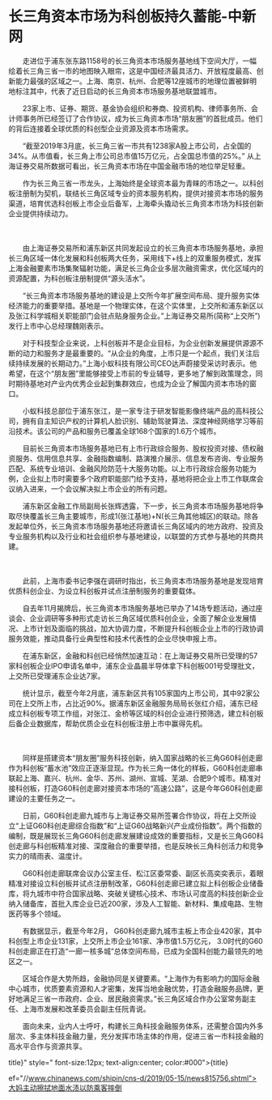 # 长三角资本市场为科创板持久蓄能-中新网

　　走进位于浦东张东路1158号的长三角资本市场服务基地线下空间大厅，一幅绘着长三角三省一市的地图映入眼帘，这是中国经济最具活力、开放程度最高、创新能力最强的区域之一。上海、南京、杭州、合肥等12座城市的地理位置被鲜明地标注其中，代表了近日启动的长三角资本市场服务基地联盟城市。

　　23家上市、证券、期货、基金协会组织和券商、投资机构、律师事务所、会计师事务所已经签订了合作协议，成为长三角资本市场“朋友圈”的首批成员。他们的背后连接着全球优质的科创型企业资源及资本市场需求。

　　“截至2019年3月底，长三角三省一市共有1238家A股上市公司，占全国的34%。从市值看，长三角上市公司总市值15万亿元，占全国总市值的25%。” 从上海证券交易所数据可看出，长三角资本市场在中国金融市场的地位举足轻重。

　　作为长三角三省一市龙头，上海始终是全球资本最为青睐的市场之一。以科创板注册制为契机，联结长三角区域专业的资本服务机构，提供对接资本市场的服务渠道，培育优选科创板上市企业后备军，上海牵头撬动长三角资本市场为科技创新企业提供持续动力。

　　

　　由上海证券交易所和浦东新区共同发起设立的长三角资本市场服务基地，承担长三角区域一体化发展和科创板两大任务，采用线下+线上的双重服务模式，发挥上海金融要素市场集聚辐射功能，满足长三角企业多层次融资需求，优化区域内的资源配置，为科创板注册制提供“源头活水”。

　　“长三角资本市场服务基地的建设是上交所今年扩展空间布局、提升服务实体经济能力的重要举措。基地是一个物理实体，在这个实体里，上交所和浦东新区以及张江科学城相关职能部门会驻点贴身服务企业。”上海证券交易所(简称“上交所”)发行上市中心总经理魏刚表示。

　　对于科技型企业来说，上科创板并不是企业目标，为企业创新发展提供源源不断的动力和服务才是最重要的。“从企业的角度，上市只是一个起点，我们关注后续持续发展的长期动力。”上海小蚁科技有限公司CEO达声蔚接受采访时表示。他希望，在这个“朋友圈”里能够接受上市前的专业辅导，更多地了解到政策理念，同时期待基地对产业内优秀企业起到集群效应，也成为企业了解国内资本市场的窗口。

　　小蚁科技总部位于浦东张江，是一家专注于研发智能影像终端产品的高科技公司，拥有自主知识产权的计算机人脸识别、辅助驾驶算法、深度神经网络学习等前沿技术。该公司的产品和服务已覆盖全球168个国家的1.6万个城市。

　　目前长三角资本市场服务基地已有上市行政综合服务、股权投资对接、债权融资服务、信用信息共享、金融指数编制、路演推介展示、信息发布咨询、专业服务匹配、系统专业培训、金融风险防范十大服务功能。以上市行政综合服务功能为例，企业拟上市时需要多个政府职能部门给予支持，基地将把企业上市工作联席会议纳入进来，一个会议解决拟上市企业的所有问题。

　　浦东新区金融工作局副局长张辉透露，下一步，长三角资本市场服务基地将争取尽快覆盖长三角主要城市，形成1(张江基地)+N(长三角其他城区)的联动。除各发起单位外，长三角资本市场服务基地还将邀请长三角区域内的地方政府、投资及专业服务机构以及行业和社会组织参与基地建设，以联盟的方式参与基地的共商共建。

　　

　　此前，上海市委书记李强在调研时指出，长三角资本市场服务基地是发现培育优质科创企业、为设立科创板并试点注册制服务的重要载体。

　　自去年11月揭牌后，长三角资本市场服务基地已举办了14场专题活动，通过座谈会、企业调研等多种形式走访长三角区域优质科创企业，全面了解企业发展情况、上市计划及面临的挑战，加大协调力度，不断提升科创板企业上市的行政协调服务效能，推动具备行业典型性和技术代表性的企业尽快申报上市。

　　在浦东新区，金融和科创已经悄然加速互动：在上海证券交易所已受理的57家科创板企业IPO申请名单中，浦东企业晶晨半导体拿下科创板001号受理批文，上交所已受理浦东企业达7家。

　　统计显示，截至今年2月底，浦东新区共有105家国内上市公司，其中92家公司在上交所上市，占比近90%。据浦东新区金融服务局局长张红介绍，浦东已经成立科创板专项工作组，对张江、金桥等区域的科创企业进行预筛选，建立科创板后备企业数据库，帮助优质企业在科创板注册上市中赢得先机。

　　

　　同样是搭建资本“朋友圈”服务科技创新，纳入国家战略的长三角G60科创走廊作为科创板“蓄水池”效应正逐渐显现。作为长三角一体化的样板，G60科创走廊串联起上海、嘉兴、杭州、金华、苏州、湖州、宣城、芜湖、合肥9个城市。精准对接科创板，打造G60科创走廊对接资本市场的“高速公路”，这是今年G60科创走廊建设的主要任务之一。

　　日前，G60科创走廊九城市与上海证券交易所签署合作协议，将在上交所设立“上证G60科创走廊综合指数”和“上证G60战略新兴产业成份指数”。两个指数的编制，既是展现长三角G60科创走廊发展建设成效的重要指标，又是长三角G60科创走廊与科创板精准对接、深度融合的重要举措，也是反映长三角科创活力和竞争实力的晴雨表、温度计。

　　G60科创走廊联席会议办公室主任、松江区委常委、副区长高奕奕表示，着眼精准对接设立科创板并试点注册制改革，G60科创走廊已建立拟上科创板企业储备库，将九城市中符合国家战略、突破关键核心技术、市场认可度高的科技创新企业纳入储备库，首批入库企业已近200家，涉及人工智能、新材料、集成电路、生物医药等多个领域。

　　有数据显示，截至今年2月， G60科创走廊九城市主板上市企业420家，其中科创型上市企业131家，上交所上市企业161家、净市值1.5万亿元， 3.0时代的G60科创走廊正在打造“一廊一核多城”总体空间布局，已成为全国科创能力最领先的地区之一。

　　区域合作是大势所趋，金融协同是关键要素。“上海作为有影响力的国际金融中心城市，优质要素资源和人才密集，发挥当地金融优势，打造金融服务品牌，更好地满足三省一市政府、企业、居民融资需求。”长三角区域合作办公室常务副主任、上海市发展和改革委员会副主任阮青说。

　　面向未来，业内人士呼吁，构建长三角科技金融服务体系，还需整合国内外多层次、多主体科技金融力量，充分发挥市场主体的作用，促进三省一市科技金融的高水平合作与资源共享。

title}" style=" font-size:12px; text-align:center; color:#000">{title}

ef="//www.chinanews.com/shipin/cns-d/2019/05-15/news815756.shtml">大妈主动擦拭地面水渍以防乘客摔倒
